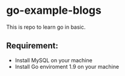 # go-example-blogs
This is repo to learn go in basic.

## Requirement:
- Install MySQL on your machine
- Install Go enviroment 1.9 on your machine